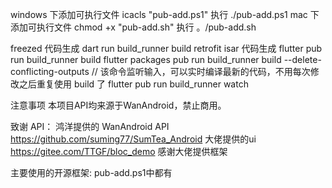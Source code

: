 windows 下添加可执行文件 icacls "pub-add.ps1" 执行 ./pub-add.ps1
mac 下添加可执行文件 chmod +x "pub-add.sh" 执行 。/pub-add.sh

freezed 代码生成
dart run build_runner build
retrofit isar 代码生成
flutter pub run build_runner build
flutter packages pub run build_runner build --delete-conflicting-outputs
// 该命令监听输入，可以实时编译最新的代码，不用每次修改之后重复使用 build 了
flutter pub run build_runner watch

注意事项
本项目API均来源于WanAndroid，禁止商用。

致谢
API：  鸿洋提供的 WanAndroid API
https://github.com/suming77/SumTea_Android 大佬提供的ui
https://gitee.com/TTGF/bloc_demo 感谢大佬提供框架

主要使用的开源框架:
 pub-add.ps1中都有



